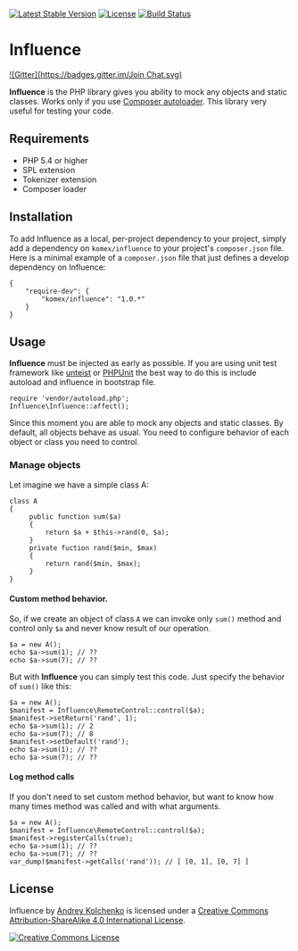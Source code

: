 [![Latest Stable Version](https://poser.pugx.org/komex/influence/v/stable.svg)](https://packagist.org/packages/komex/influence)
[![License](https://poser.pugx.org/komex/influence/license.svg)](https://packagist.org/packages/komex/influence)
[![Build Status](https://travis-ci.org/komex/influence.svg?branch=master)](https://travis-ci.org/komex/influence)

# Influence
[![Gitter](https://badges.gitter.im/Join Chat.svg)](https://gitter.im/komex/influence?utm_source=badge&utm_medium=badge&utm_campaign=pr-badge&utm_content=badge)

**Influence** is the PHP library gives you ability to mock any objects and static classes. Works only if you use [Composer autoloader](htttp://getcomposer.org/). This library very useful for testing your code.

## Requirements

* PHP 5.4 or higher
* SPL extension
* Tokenizer extension
* Composer loader

## Installation

To add Influence as a local, per-project dependency to your project, simply add a dependency on `komex/influence` to your project's `composer.json` file.
Here is a minimal example of a `composer.json` file that just defines a develop dependency on Influence:

    {
        "require-dev": {
            "komex/influence": "1.0.*"
        }
    }

## Usage

**Influence** must be injected as early as possible. If you are using unit test framework like [unteist](https://github.com/komex/unteist) or [PHPUnit](https://phpunit.de/) the best way to do this is include autoload and influence in bootstrap file.

    require 'vendor/autoload.php';
    Influence\Influence::affect();

Since this moment you are able to mock any objects and static classes. By default, all objects behave as usual. You need to configure behavior of each object or class you need to control.

### Manage objects

Let imagine we have a simple class A:

    class A
    {
         public function sum($a)
         {
             return $a + $this->rand(0, $a);
         }
         private fuction rand($min, $max)
         {
             return rand($min, $max);
         }
    }

#### Custom method behavior.

So, if we create an object of class ```A``` we can invoke only ```sum()``` method and control only ```$a``` and never know result of our operation.

    $a = new A();
    echo $a->sum(1); // ??
    echo $a->sum(7); // ??

But with **Influence** you can simply test this code. Just specify the behavior of ```sum()``` like this:

    $a = new A();
    $manifest = Influence\RemoteControl::control($a);
    $manifest->setReturn('rand', 1);
    echo $a->sum(1); // 2
    echo $a->sum(7); // 8
    $manifest->setDefault('rand');
    echo $a->sum(1); // ??
    echo $a->sum(7); // ??

#### Log method calls

If you don't need to set custom method behavior, but want to know how many times method was called and with what arguments.

    $a = new A();
    $manifest = Influence\RemoteControl::control($a);
    $manifest->registerCalls(true);
    echo $a->sum(1); // ??
    echo $a->sum(7); // ??
    var_dump($manifest->getCalls('rand')); // [ [0, 1], [0, 7] ]

## License

<p><span xmlns:dct="http://purl.org/dc/terms/" property="dct:title">Influence</span> by <a xmlns:cc="http://creativecommons.org/ns#" href="https://github.com/komex" property="cc:attributionName" rel="cc:attributionURL">Andrey Kolchenko</a> is licensed under a <a rel="license" href="http://creativecommons.org/licenses/by-sa/4.0/">Creative Commons Attribution-ShareAlike 4.0 International License</a>.</p>
<p><a rel="license" href="http://creativecommons.org/licenses/by-sa/4.0/"><img alt="Creative Commons License" style="border-width:0" src="https://i.creativecommons.org/l/by-sa/4.0/88x31.png" /></a></p>